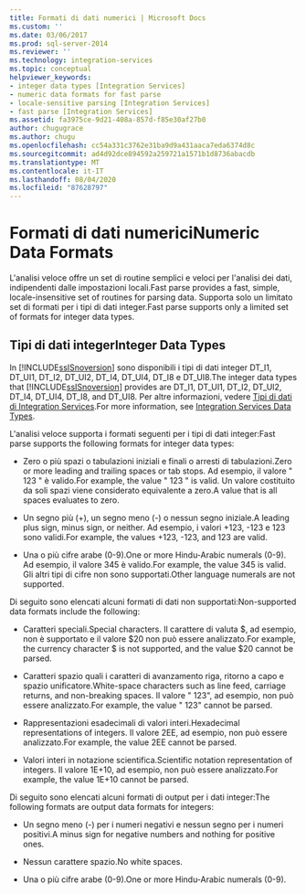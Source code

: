 ```yaml
---
title: Formati di dati numerici | Microsoft Docs
ms.custom: ''
ms.date: 03/06/2017
ms.prod: sql-server-2014
ms.reviewer: ''
ms.technology: integration-services
ms.topic: conceptual
helpviewer_keywords:
- integer data types [Integration Services]
- numeric data formats for fast parse
- locale-sensitive parsing [Integration Services]
- fast parse [Integration Services]
ms.assetid: fa3975ce-9d21-408a-857d-f85e30af27b0
author: chugugrace
ms.author: chugu
ms.openlocfilehash: cc54a331c3762e31ba9d9a431aaca7eda6374d8c
ms.sourcegitcommit: ad4d92dce894592a259721a1571b1d8736abacdb
ms.translationtype: MT
ms.contentlocale: it-IT
ms.lasthandoff: 08/04/2020
ms.locfileid: "87628797"
---
```

# <a name="numeric-data-formats"></a><span data-ttu-id="ac888-102">Formati di dati numerici</span><span class="sxs-lookup"><span data-stu-id="ac888-102">Numeric Data Formats</span></span>
  <span data-ttu-id="ac888-103">L'analisi veloce offre un set di routine semplici e veloci per l'analisi dei dati, indipendenti dalle impostazioni locali.</span><span class="sxs-lookup"><span data-stu-id="ac888-103">Fast parse provides a fast, simple, locale-insensitive set of routines for parsing data.</span></span> <span data-ttu-id="ac888-104">Supporta solo un limitato set di formati per i tipi di dati integer.</span><span class="sxs-lookup"><span data-stu-id="ac888-104">Fast parse supports only a limited set of formats for integer data types.</span></span>  
  
## <a name="integer-data-types"></a><span data-ttu-id="ac888-105">Tipi di dati integer</span><span class="sxs-lookup"><span data-stu-id="ac888-105">Integer Data Types</span></span>  
 <span data-ttu-id="ac888-106">In [!INCLUDE[ssISnoversion](../includes/ssisnoversion-md.md)] sono disponibili i tipi di dati integer DT_I1, DT_UI1, DT_I2, DT_UI2, DT_I4, DT_UI4, DT_I8 e DT_UI8.</span><span class="sxs-lookup"><span data-stu-id="ac888-106">The integer data types that [!INCLUDE[ssISnoversion](../includes/ssisnoversion-md.md)] provides are DT_I1, DT_UI1, DT_I2, DT_UI2, DT_I4, DT_UI4, DT_I8, and DT_UI8.</span></span> <span data-ttu-id="ac888-107">Per altre informazioni, vedere [Tipi di dati di Integration Services](data-flow/integration-services-data-types.md).</span><span class="sxs-lookup"><span data-stu-id="ac888-107">For more information, see [Integration Services Data Types](data-flow/integration-services-data-types.md).</span></span>  
  
 <span data-ttu-id="ac888-108">L'analisi veloce supporta i formati seguenti per i tipi di dati integer:</span><span class="sxs-lookup"><span data-stu-id="ac888-108">Fast parse supports the following formats for integer data types:</span></span>  
  
-   <span data-ttu-id="ac888-109">Zero o più spazi o tabulazioni iniziali e finali o arresti di tabulazioni.</span><span class="sxs-lookup"><span data-stu-id="ac888-109">Zero or more leading and trailing spaces or tab stops.</span></span> <span data-ttu-id="ac888-110">Ad esempio, il valore "  123  " è valido.</span><span class="sxs-lookup"><span data-stu-id="ac888-110">For example, the value "  123  " is valid.</span></span> <span data-ttu-id="ac888-111">Un valore costituito da soli spazi viene considerato equivalente a zero.</span><span class="sxs-lookup"><span data-stu-id="ac888-111">A value that is all spaces evaluates to zero.</span></span>  
  
-   <span data-ttu-id="ac888-112">Un segno più (+), un segno meno (-) o nessun segno iniziale.</span><span class="sxs-lookup"><span data-stu-id="ac888-112">A leading plus sign, minus sign, or neither.</span></span> <span data-ttu-id="ac888-113">Ad esempio, i valori +123, -123 e 123 sono validi.</span><span class="sxs-lookup"><span data-stu-id="ac888-113">For example, the values +123, -123, and 123 are valid.</span></span>  
  
-   <span data-ttu-id="ac888-114">Una o più cifre arabe (0-9).</span><span class="sxs-lookup"><span data-stu-id="ac888-114">One or more Hindu-Arabic numerals (0-9).</span></span> <span data-ttu-id="ac888-115">Ad esempio, il valore 345 è valido.</span><span class="sxs-lookup"><span data-stu-id="ac888-115">For example, the value 345 is valid.</span></span> <span data-ttu-id="ac888-116">Gli altri tipi di cifre non sono supportati.</span><span class="sxs-lookup"><span data-stu-id="ac888-116">Other language numerals are not supported.</span></span>  
  
 <span data-ttu-id="ac888-117">Di seguito sono elencati alcuni formati di dati non supportati:</span><span class="sxs-lookup"><span data-stu-id="ac888-117">Non-supported data formats include the following:</span></span>  
  
-   <span data-ttu-id="ac888-118">Caratteri speciali.</span><span class="sxs-lookup"><span data-stu-id="ac888-118">Special characters.</span></span> <span data-ttu-id="ac888-119">Il carattere di valuta $, ad esempio, non è supportato e il valore $20 non può essere analizzato.</span><span class="sxs-lookup"><span data-stu-id="ac888-119">For example, the currency character $ is not supported, and the value $20 cannot be parsed.</span></span>  
  
-   <span data-ttu-id="ac888-120">Caratteri spazio quali i caratteri di avanzamento riga, ritorno a capo e spazio unificatore.</span><span class="sxs-lookup"><span data-stu-id="ac888-120">White-space characters such as line feed, carriage returns, and non-breaking spaces.</span></span> <span data-ttu-id="ac888-121">Il valore " 123", ad esempio, non può essere analizzato.</span><span class="sxs-lookup"><span data-stu-id="ac888-121">For example, the value " 123" cannot be parsed.</span></span>  
  
-   <span data-ttu-id="ac888-122">Rappresentazioni esadecimali di valori interi.</span><span class="sxs-lookup"><span data-stu-id="ac888-122">Hexadecimal representations of integers.</span></span> <span data-ttu-id="ac888-123">Il valore 2EE, ad esempio, non può essere analizzato.</span><span class="sxs-lookup"><span data-stu-id="ac888-123">For example, the value 2EE cannot be parsed.</span></span>  
  
-   <span data-ttu-id="ac888-124">Valori interi in notazione scientifica.</span><span class="sxs-lookup"><span data-stu-id="ac888-124">Scientific notation representation of integers.</span></span> <span data-ttu-id="ac888-125">Il valore 1E+10, ad esempio, non può essere analizzato.</span><span class="sxs-lookup"><span data-stu-id="ac888-125">For example, the value 1E+10 cannot be parsed.</span></span>  
  
 <span data-ttu-id="ac888-126">Di seguito sono elencati alcuni formati di output per i dati integer:</span><span class="sxs-lookup"><span data-stu-id="ac888-126">The following formats are output data formats for integers:</span></span>  
  
-   <span data-ttu-id="ac888-127">Un segno meno (-) per i numeri negativi e nessun segno per i numeri positivi.</span><span class="sxs-lookup"><span data-stu-id="ac888-127">A minus sign for negative numbers and nothing for positive ones.</span></span>  
  
-   <span data-ttu-id="ac888-128">Nessun carattere spazio.</span><span class="sxs-lookup"><span data-stu-id="ac888-128">No white spaces.</span></span>  
  
-   <span data-ttu-id="ac888-129">Una o più cifre arabe (0-9).</span><span class="sxs-lookup"><span data-stu-id="ac888-129">One or more Hindu-Arabic numerals (0-9).</span></span>  
  
  

